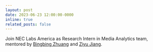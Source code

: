 ```yaml
---
layout: post
date: 2023-06-23 12:00:00-0000
inline: true
related_posts: false
---
```


Join NEC Labs America as Research Intern in Media Analytics team, mentored by [Bingbing Zhuang](https://bbzh.github.io/) and [Ziyu Jiang](https://geekjzy.github.io/).

